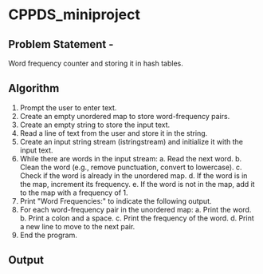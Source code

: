 # CPPDS_miniproject
## Problem Statement -
Word frequency counter and storing it in hash tables.

## Algorithm
1. Prompt the user to enter text.
2. Create an empty unordered map to store word-frequency pairs.
3. Create an empty string to store the input text.
4. Read a line of text from the user and store it in the string.
5. Create an input string stream (istringstream) and initialize it with the input text.
6. While there are words in the input stream:
   a. Read the next word.
   b. Clean the word (e.g., remove punctuation, convert to lowercase).
   c. Check if the word is already in the unordered map.
   d. If the word is in the map, increment its frequency.
   e. If the word is not in the map, add it to the map with a frequency of 1.
7. Print "Word Frequencies:" to indicate the following output.
8. For each word-frequency pair in the unordered map:
   a. Print the word.
   b. Print a colon and a space.
   c. Print the frequency of the word.
   d. Print a new line to move to the next pair.
9. End the program.

## Output


